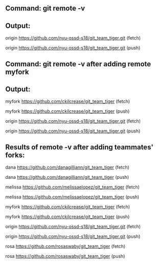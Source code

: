 ## Command: git remote -v
## Output:
origin	https://github.com/nyu-ossd-s18/git_team_tiger.git (fetch)

origin	https://github.com/nyu-ossd-s18/git_team_tiger.git (push)


## Command: git remote -v after adding remote myfork
## Output:
myfork	https://github.com/ckilcrease/git_team_tiger (fetch)

myfork	https://github.com/ckilcrease/git_team_tiger (push)

origin	https://github.com/nyu-ossd-s18/git_team_tiger.git (fetch)

origin	https://github.com/nyu-ossd-s18/git_team_tiger.git (push)

## Results of remote -v after adding teammates' forks:
dana	https://github.com/danagilliann/git_team_tiger (fetch)

dana	https://github.com/danagilliann/git_team_tiger (push)

melissa	https://github.com/melissaelopez/git_team_tiger (fetch)

melissa	https://github.com/melissaelopez/git_team_tiger (push)

myfork	https://github.com/ckilcrease/git_team_tiger (fetch)

myfork	https://github.com/ckilcrease/git_team_tiger (push)

origin	https://github.com/nyu-ossd-s18/git_team_tiger.git (fetch)

origin	https://github.com/nyu-ossd-s18/git_team_tiger.git (push)

rosa	https://github.com/rosaswaby/git_team_tiger (fetch)

rosa	https://github.com/rosaswaby/git_team_tiger (push)
